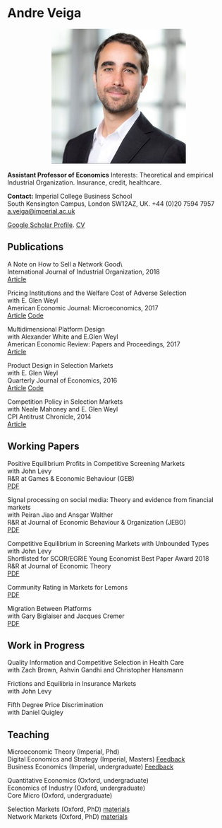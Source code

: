 # Andre Veiga

<p align="center">
  <img src="website_photo.jpeg" />
</p>

**Assistant Professor of Economics**
Interests: Theoretical and empirical Industrial Organization. Insurance, credit, healthcare.

**Contact:**
Imperial College Business School  
South Kensington Campus, London SW12AZ, UK. 
+44 (0)20 7594 7957  
a.veiga@imperial.ac.uk  

[Google Scholar Profile](https://scholar.google.com/citations?user=C-gmx8QAAAAJ&hl=en). 
[CV](https://www.dropbox.com/s/dbcryohnz4sh8r1/Veiga_CV.pdf?dl=0)





## Publications



A Note on How to Sell a Network Good\  
International Journal of Industrial Organization, 2018  \
[Article](https://www.sciencedirect.com/science/article/pii/S0167718718300195)

Pricing Institutions and the Welfare Cost of Adverse Selection  \
with E. Glen Weyl  \
American Economic Journal: Microeconomics, 2017  \
[Article](https://www.aeaweb.org/articles?id=10.1257/mic.20150295) [Code](https://www.dropbox.com/s/m7zeg4cqwpxd669/AEJ2017_code.zip?dl=0)  

Multidimensional Platform Design  
with Alexander White and E.Glen Weyl  
American Economic Review: Papers and Proceedings, 2017  
[Article](https://www.aeaweb.org/conference/2017/preliminary/paper/yd8Y9it3)  

Product Design in Selection Markets  
with E. Glen Weyl  
Quarterly Journal of Economics, 2016  
[Article](https://academic.oup.com/qje/article/131/2/1007/2607142) [Code](https://www.dropbox.com/s/7xyt4qg54p3whmg/QJE2016_code.zip?dl=0)  

Competition Policy in Selection Markets  \
with Neale Mahoney and E. Glen Weyl  \
CPI Antitrust Chronicle, 2014  \
[Article](https://www.competitionpolicyinternational.com/competition-policy-in-selection-markets/)



## Working Papers

Positive Equilibrium Profits in Competitive Screening Markets   \
with John Levy  \
R&R at Games & Economic Behaviour (GEB)  \
[PDF](https://www.dropbox.com/s/6119jiimf31yax4/comp_profits.pdf?dl=0)

Signal processing on social media: Theory and evidence from financial markets  \
with Peiran Jiao and Ansgar Walther   \
R&R at Journal of Economic Behaviour & Organization (JEBO) \
[PDF](https://www.dropbox.com/s/kq9od6e30tjed9z/Buzz.pdf?dl=0)

Competitive Equilibrium in Screening Markets with Unbounded Types  \
with John Levy  \
Shortlisted for SCOR/EGRIE Young Economist Best Paper Award 2018   \
R&R at Journal of Economic Theory  \
[PDF](https://www.dropbox.com/s/8klx4ydtecp1201/Eql_unbounded.pdf?dl=0)  

Community Rating in Markets for Lemons  \
[PDF](https://www.dropbox.com/s/a9o8ylg9n0fzgcg/JMP.pdf?dl=0)

Migration Between Platforms  \
with Gary Biglaiser and Jacques Cremer  \
[PDF](https://www.tse-fr.eu/sites/default/files/TSE/documents/doc/wp/2019/wp_tse_1038.pdf)


## Work in Progress


Quality Information and Competitive Selection in Health Care  \
with Zach Brown, Ashvin Gandhi and Christopher Hansmann  

Frictions and Equilibria in Insurance Markets  \
with John Levy  

Fifth Degree Price Discrimination  \
with Daniel Quigley  


## Teaching

Microeconomic Theory (Imperial, Phd)  \
Digital Economics and Strategy (Imperial, Masters) [Feedback](https://forms.gle/FWjyuw9q8sCZUhid7)  \
Business Economics (Imperial, undergraduate) [Feedback](https://forms.gle/J8HeWwdXs16jBs4X7)  

Quantitative Economics (Oxford, undergraduate)    \
Economics of Industry (Oxford, undergraduate)   \
Core Micro (Oxford, undergraduate)   

Selection Markets (Oxford, PhD) [materials](https://www.dropbox.com/s/99djw51e7msv5um/ox_selection.zip?dl=0)  \
Network Markets (Oxford, PhD) [materials](https://www.dropbox.com/s/ag5jc5buurlkzxf/ox_networks.zip?dl=0)

